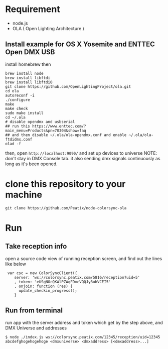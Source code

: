 # Requirement

* node.js
* OLA ( Open Lighting Architecture )

## Install example for OS X Yosemite and ENTTEC Open DMX USB

install homebrew then
```
brew install node
brew install libftdi
brew install libftdi0
git clone https://github.com/OpenLightingProject/ola.git
cd ola
autoreconf -i
./configure
make
make check
sudo make install
cd ~/.ola
# disable opendmx and usbserial
## run this https://www.enttec.com/?main_menu=Products&pn=70304&show=faq
## and then disable ~/.ola/ola-opendmx.conf and enable ~/.ola/ola-ftdidmx.conf
olad -f
```

then, open `http://localhost:9090/` and set up devices to universe
NOTE: don't stay in DMX Console tab. it also sending dmx signals continuously as long as it's been opened.

# clone this repository to your machine

`git clone https://github.com/Peatix/node-colorsync-ola`

# Run

## Take reception info

open a source code view of running reception screen, and find out the lines like below

```
 var csc = new ColorSyncClient({
    server: 'ws://colorsync.peatix.com/5816/reception?uid=5'
    , token: 'eUSgNOcQKAlPZWqFDxcVQQJy8ubVCEI5'
    , onjoin: function (res) {
      update_checkin_progress();
    }
```

## Run from terminal

run app with the server address and token which get by the step above, and DMX Universe and addresses
```
$ node ./index.js ws://colorsync.peatix.com/12345/reception/uid=12345 abcdefghogehogehoge <dmxuniverse> <dmxaddress> [<dmxaddress>...]
```
